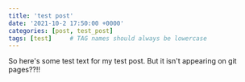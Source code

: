 ```yaml
---
title: 'test post'
date: '2021-10-2 17:50:00 +0000'
categories: [post, test_post]
tags: [test]     # TAG names should always be lowercase
---
```


So here's some test text for my test post. But it isn't appearing on git pages??!!
